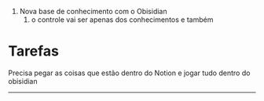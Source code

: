1. Nova base de conhecimento com o Obisidian
	1. o controle vai ser apenas dos conhecimentos e também 

# Tarefas 
Precisa pegar as coisas que estão dentro do Notion e jogar tudo dentro do obisidian
****